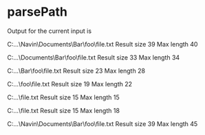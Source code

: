 # parsePath

Output for the current input is  


C:\...\Navin\Documents\Bar\foo\file.txt Result size 39 Max length 40

C:\...\Documents\Bar\foo\file.txt Result size 33 Max length 34

C:\...\Bar\foo\file.txt Result size 23 Max length 28

C:\...\foo\file.txt Result size 19 Max length 22

C:\...\file.txt Result size 15 Max length 15

C:\...\file.txt Result size 15 Max length 18

C:\...\Navin\Documents\Bar\foo\file.txt Result size 39 Max length 45
